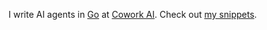 I write AI agents in [Go](https://go.dev/) at [Cowork AI](https://cwrk.ai/). Check out [my snippets](https://gist.github.com/wjkoh).

<!---
wjkoh/wjkoh is a ✨ special ✨ repository because its `README.md` (this file) appears on your GitHub profile.
You can click the Preview link to take a look at your changes.
--->
